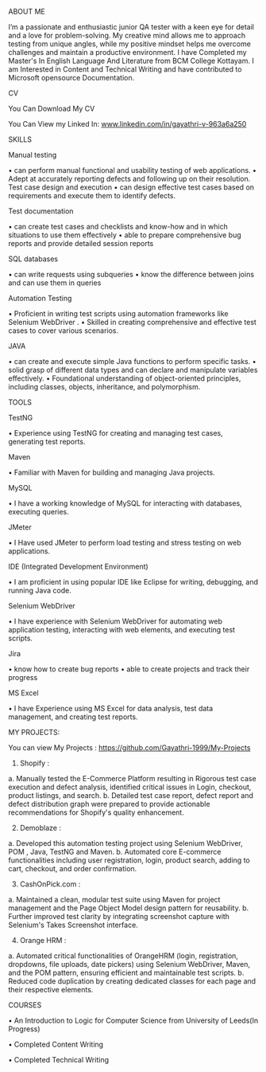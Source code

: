 ABOUT ME

I’m a passionate and enthusiastic junior QA tester with a keen eye for detail and a love for problem-solving. My creative mind allows me to approach testing from unique angles, while my positive mindset helps me overcome challenges and maintain a productive environment.
I have Completed my Master's In English Language And Literature from BCM College Kottayam. I am Interested in Content and Technical Writing and have contributed to Microsoft opensource Documentation.

CV

You Can Download My CV

You Can View my Linked In:   www.linkedin.com/in/gayathri-v-963a6a250


SKILLS



Manual testing



•	can perform manual functional and usability testing of web applications.
•	Adept at accurately reporting defects and following up on their resolution.
Test case design and execution
•	can design effective test cases based on requirements and execute them to identify defects.



Test documentation



•	can create test cases and checklists and know-how and in which situations to use them effectively
•	able to prepare comprehensive bug reports and provide detailed session reports


SQL databases



•	can write  requests using subqueries
•	know the difference between joins and can use them in queries


Automation Testing



•	Proficient in writing test scripts using automation frameworks like Selenium WebDriver .
•	Skilled in creating comprehensive and effective test cases to cover various scenarios.



JAVA



•	can create and execute simple Java functions to perform specific tasks.
•	solid grasp of different data types and can declare and manipulate variables effectively.
•	Foundational understanding of object-oriented principles, including classes, objects, inheritance, and polymorphism.


TOOLS



TestNG



•	Experience using TestNG for creating and managing test cases, generating test reports.


Maven



•	Familiar with Maven for building and managing Java projects.


MySQL



•	I have a working knowledge of MySQL for interacting with databases, executing queries.


JMeter



•	I Have used JMeter to perform load testing and stress testing on web applications.


IDE (Integrated Development Environment)



•	I am proficient in using popular IDE like Eclipse for writing, debugging, and running Java code.


Selenium WebDriver



•	I have experience with Selenium WebDriver for automating web application testing, interacting with web elements, and executing test scripts.

Jira



•	know how to create bug reports
•	able to create projects and track their progress


MS Excel



•	I have Experience using MS Excel for data analysis, test data management, and creating test reports.


 MY PROJECTS:


You can view My Projects  : https://github.com/Gayathri-1999/My-Projects



1. Shopify :


 
a. Manually tested the E-Commerce Platform resulting in Rigorous test case execution and defect analysis, identified critical issues in Login, checkout, product listings, and search.
b. Detailed test case report, defect report and defect distribution graph were prepared to provide actionable recommendations for Shopify's quality enhancement.


2. Demoblaze :


 
a. Developed this automation testing project using Selenium WebDriver, POM , Java, TestNG and Maven.
b. Automated core E-commerce functionalities including user registration, login, product search, adding to cart, checkout, and order confirmation.


3. CashOnPick.com :



a. Maintained a clean, modular test suite using Maven for project management and the Page Object Model design pattern for reusability.
b. Further improved test clarity by integrating screenshot capture with Selenium's Takes Screenshot interface.


4. Orange HRM :


 
a. Automated critical functionalities of OrangeHRM (login, registration, dropdowns, file uploads, date pickers) using Selenium WebDriver, Maven, and the POM pattern, ensuring efficient and maintainable test scripts.
b. Reduced code duplication by creating dedicated classes for each page and their respective elements.




COURSES



•	An Introduction to Logic for Computer Science from University of Leeds(In Progress)


•	Completed   Content Writing


•	Completed   Technical Writing 




